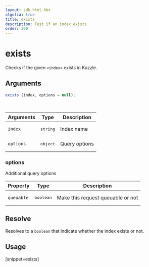 ```yaml
---
layout: sdk.html.hbs
algolia: true
title: exists
description: Test if an index exists
order: 300
---
```


# exists

Checks if the given `<index>` exists in Kuzzle.

## Arguments

```javascript
exists (index, options = null);
```

<br/>

| Arguments | Type   | Description    |
| --------- | ------ | ---------------|
| `index`   | <pre>string</pre> | Index name     |
| `options` | <pre>object</pre> | Query options  |

### **options**

Additional query options

| Property     | Type    | Description   |
| -------------- | --------- | ------------- |
| `queuable` | <pre>boolean</pre> | Make this request queuable or not | `true`  |

## Resolve

Resolves to a `boolean` that indicate whether the index exists or not.

## Usage

[snippet=exists]
